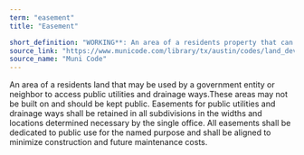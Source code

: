 ```yaml
---
term: "easement"
title: "Easement"

short_definition: "WORKING**: An area of a residents property that can be used, built on or changed by a government entity or neighbor.  You may not build on an easement if it is on your property."
source_link: "https://www.municode.com/library/tx/austin/codes/land_development_code?nodeId=TIT30AUTRCOSURE_CH30-2SURE_ART3PLRE_DIV1PRMAEAAL_S30-2-132EAAL"
source_name: "Muni Code"
---
```

An area of a residents land that may be used by a government entity or neighbor to access public utilities and drainage ways.These areas may not be built on and should be kept public.
Easements for public utilities and drainage ways shall be retained in all subdivisions in the widths and locations determined necessary by the single office. All easements shall be dedicated to public use for the named purpose and shall be aligned to minimize construction and future maintenance costs.
